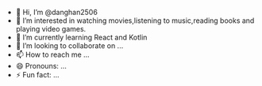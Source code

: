 - 👋 Hi, I’m @danghan2506
- 👀 I’m interested in watching movies,listening to music,reading books and playing video games.
- 🌱 I’m currently learning React and Kotlin
- 💞️ I’m looking to collaborate on ...
- 📫 How to reach me ...
- 😄 Pronouns: ...
- ⚡ Fun fact: ...

<!---
danghan2506/danghan2506 is a ✨ special ✨ repository because its `README.md` (this file) appears on your GitHub profile.
You can click the Preview link to take a look at your changes.
--->
